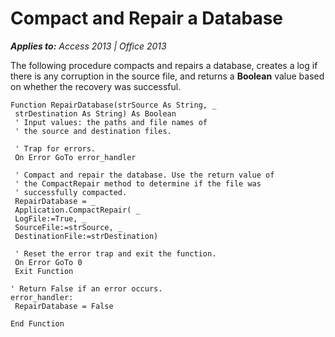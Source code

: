 
# Compact and Repair a Database

 _**Applies to:** Access 2013 | Office 2013_

The following procedure compacts and repairs a database, creates a log if there is any corruption in the source file, and returns a  **Boolean** value based on whether the recovery was successful.



```
Function RepairDatabase(strSource As String, _ 
 strDestination As String) As Boolean 
 ' Input values: the paths and file names of 
 ' the source and destination files. 
 
 ' Trap for errors. 
 On Error GoTo error_handler 
 
 ' Compact and repair the database. Use the return value of 
 ' the CompactRepair method to determine if the file was 
 ' successfully compacted. 
 RepairDatabase = _ 
 Application.CompactRepair( _ 
 LogFile:=True, _ 
 SourceFile:=strSource, _ 
 DestinationFile:=strDestination) 
 
 ' Reset the error trap and exit the function. 
 On Error GoTo 0 
 Exit Function 
 
' Return False if an error occurs. 
error_handler: 
 RepairDatabase = False 
 
End Function 

```


